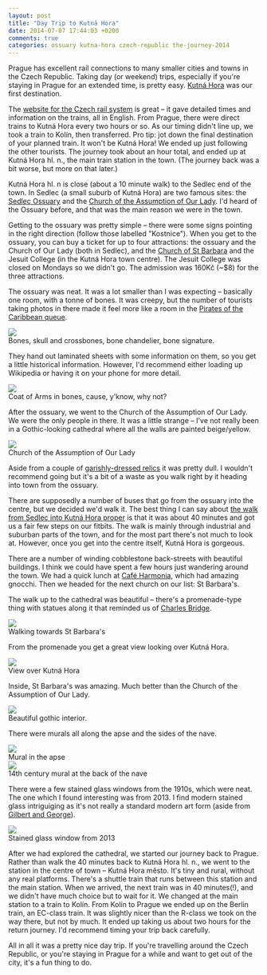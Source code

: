 ```yaml
---
layout: post
title: "Day Trip to Kutná Hora"
date: 2014-07-07 17:44:03 +0200
comments: true
categories: ossuary kutna-hora czech-republic the-journey-2014
---
```


Prague has excellent rail connections to many smaller cities and towns in the Czech Republic. Taking day (or weekend) trips, especially if you're staying in Prague for an extended time, is pretty easy. [Kutná Hora](http://en.wikipedia.org/wiki/Kutn%C3%A1_Hora) was our first destination.

The [website for the Czech rail system](http://www.cd.cz/en/) is great – it gave detailed times and information on the trains, all in English. From Prague, there were direct trains to Kutná Hora every two hours or so. As our timing didn't line up, we took a train to Kolín, then transferred. Pro tip: jot down the final destination of your planned train. It won't be Kutná Hora! We ended up just following the other tourists. The journey took about an hour total, and ended up at Kutná Hora hl. n., the main train station in the town. (The journey back was a bit worse, but more on that later.)

Kutná Hora hl. n is close (about a 10 minute walk) to the Sedlec end of the town. In Sedlec (a small suburb of Kutná Hora) are two famous sites: the [Sedlec Ossuary](http://en.wikipedia.org/wiki/Sedlec_Ossuary) and the [Church of the Assumption of Our Lady](http://en.wikipedia.org/wiki/Church_of_the_Assumption_of_Our_Lady_and_Saint_John_the_Baptist). I'd heard of the Ossuary before, and that was the main reason we were in the town.

Getting to the ossuary was pretty simple – there were some signs pointing in the right direction (follow those labelled "Kostnice"). When you get to the ossuary, you can buy a ticket for up to four attractions: the ossuary and the Church of Our Lady (both in Sedlec), and the [Church of St Barbara](http://en.wikipedia.org/wiki/St._Barbara%27s_Church,_Kutn%C3%A1_Hora) and the Jesuit College (in the Kutná Hora town centre). The Jesuit College was closed on Mondays so we didn't go. The admission was 160Kč (~$8) for the three attractions.

The ossuary was neat. It was a lot smaller than I was expecting – basically one room, with a tonne of bones. It was creepy, but the number of tourists taking photos in there made it feel more like a room in the [Pirates of the Caribbean queue](http://dedicatedtodlp.com/wp-content/uploads/2011/09/potc-queue1.jpg).

<div class="img">
  <img src="/images/the-journey/kutna-hora/bones.png">
  <div class="alt">Bones, skull and crossbones, bone chandelier, bone signature.</div>
</div>

They hand out laminated sheets with some information on them, so you get a little historical information. However, I'd recommend either loading up Wikipedia or having it on your phone for more detail.

<div class="img">
  <img src="/images/the-journey/kutna-hora/bone-arms.jpg">
  <div class="alt">Coat of Arms in bones, cause, y'know, why not?</div>
</div>

After the ossuary, we went to the Church of the Assumption of Our Lady. We were the only people in there. It was a little strange – I've not really been in a Gothic-looking cathedral where all the walls are painted beige/yellow.

<div class="img">
  <img src="/images/the-journey/kutna-hora/church-of-our-lady.jpg">
  <div class="alt">Church of the Assumption of Our Lady</div>
</div>

Aside from a couple of [garishly-dressed relics](http://www.onestepinto.com/gallery/Kutna%20Hora/DSC_4303_Kutna_OSI.jpg) it was pretty dull. I wouldn't recommend going but it's a bit of a waste as you walk right by it heading into town from the ossuary.

There are supposedly a number of buses that go from the ossuary into the centre, but we decided we'd walk it. The best thing I can say about [the walk from Sedlec into Kutná Hora proper](https://www.google.com/maps/dir/Sedlec+Ossuary,+Z%C3%A1meck%C3%A1,+284+03+Kutn%C3%A1+Hora,+Czech+Republic/St+Barbara's+Church,+Barborsk%C3%A1,+284+01+Kutn%C3%A1+Hora,+Czech+Republic/@49.9533462,15.2670308,15z/data=!3m1!4b1!4m14!4m13!1m5!1m1!1s0x470c40fc635ac54f:0x320cc9caa5f1508e!2m2!1d15.288043!2d49.961782!1m5!1m1!1s0x470c41a6cd710ae9:0xa19ced0f3eeca1db!2m2!1d15.26362!2d49.944911!3e2) is that it was about 40 minutes and got us a fair few steps on our fitbits. The walk is mainly through industrial and suburban parts of the town, and for the most part there's not much to look at. However, once you get into the centre itself, Kutná Hora is gorgeous.

There are a number of winding cobblestone back-streets with beautiful buildings. I think we could have spent a few hours just wandering around the town. We had a quick lunch at [Café Harmonia](http://www.tripadvisor.com/Restaurant_Review-g274701-d1570760-Reviews-Restaurant_Cafe_Harmonia-Kutna_Hora_Central_Bohemian_Region_Bohemia.html), which had amazing gnocchi. Then we headed for the next church on our list: St Barbara's.

The walk up to the cathedral was beautiful – there's a promenade-type thing with statues along it that reminded us of [Charles Bridge](http://en.wikipedia.org/wiki/Charles_Bridge).

<div class="img">
  <img src="/images/the-journey/kutna-hora/walk-to-cathedral.jpg">
  <div class="alt">Walking towards St Barbara's</div>
</div>

From the promenade you get a great view looking over Kutná Hora.

<div class="img">
  <img src="/images/the-journey/kutna-hora/view.jpg">
  <div class="alt">View over Kutná Hora</div>
</div>

Inside, St Barbara's was amazing. Much better than the Church of the Assumption of Our Lady.

<div class="img">
  <img src="/images/the-journey/kutna-hora/st-barbaras.jpg">
  <div class="alt">Beautiful gothic interior.</div>
</div>

There were murals all along the apse and the sides of the nave.

<div class="img">
  <img src="/images/the-journey/kutna-hora/apse-mural.jpg">
  <div class="alt">Mural in the apse</div>
</div>

<div class="img">
  <img src="/images/the-journey/kutna-hora/nave-mural.jpg">
  <div class="alt">14th century mural at the back of the nave</div>
</div>

There were a few stained glass windows from the 1910s, which were neat. The one which I found interesting was from 2013. I find modern stained glass intriguiging as it's not really a standard modern art form (aside from [Gilbert and George](http://en.wikipedia.org/wiki/Gilbert_%26_George)).

<div class="img">
  <img src="/images/the-journey/kutna-hora/stained-window.jpg">
  <div class="alt">Stained glass window from 2013</div>
</div>

After we had explored the cathedral, we started our journey back to Prague. Rather than walk the 40 minutes back to Kutná Hora hl. n., we went to the station in the centre of town – Kutná Hora město. It's tiny and rural, without any real platforms. There's a shuttle train that runs between this station and the main station. When we arrived, the next train was in 40 minutes(!), and we didn't have much choice but to wait for it. We changed at the main station to a train to Kolín. From Kolín to Prague we ended up on the Berlin train, an EC-class train. It was slightly nicer than the R-class we took on the way there, but not by much. It ended up taking us about two hours for the return journey. I'd recommend timing your trip back carefully.

All in all it was a pretty nice day trip. If you're travelling around the Czech Republic, or you're staying in Prague for a while and want to get out of the city, it's a fun thing to do.